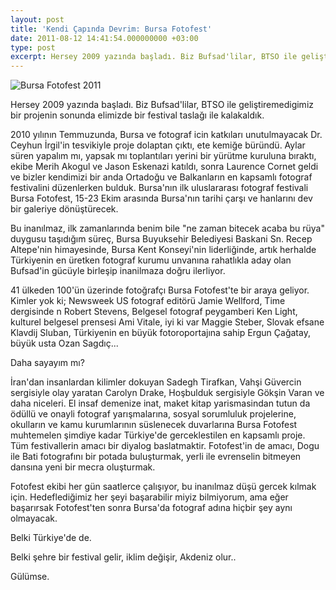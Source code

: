 ```yaml
---
layout: post
title: 'Kendi Çapında Devrim: Bursa Fotofest'
date: 2011-08-12 14:41:54.000000000 +03:00
type: post
excerpt: Hersey 2009 yazında başladı. Biz Bufsad'lilar, BTSO ile geliştiremedigimiz bir projenin sonunda elimizde bir festival taslağı ile kalakaldık. 2010 yılının Temmuzunda, Bursa ve fotograf icin katkıları unutulmayacak Dr. Ceyhun İrgil'in tesvikiyle proje dolaptan çıktı, ete kemiğe büründü. Aylar süren yapalım mı, yapsak mı toplantıları yerini bir yürütme kuruluna bıraktı, ekibe Merih Akogul ve Jason Eskenazi katıldı, sonra Laurence Cornet geldi ve bizler kendimizi bir anda Ortadoğu ve Balkanların en kapsamlı fotograf festivalini düzenlerken bulduk.
---
```

![Bursa Fotofest 2011](http://2.bp.blogspot.com/-jUwO-Sn2_Kk/TqRhxFc6kRI/AAAAAAAAAm0/qN01KWpa6uQ/s1600/DSC_0021.JPG)

Hersey 2009 yazında başladı. Biz Bufsad'lilar, BTSO ile geliştiremedigimiz bir projenin sonunda elimizde bir festival taslağı ile kalakaldık.

2010 yılının Temmuzunda, Bursa ve fotograf icin katkıları unutulmayacak Dr. Ceyhun İrgil'in tesvikiyle proje dolaptan çıktı, ete kemiğe büründü. Aylar süren yapalım mı, yapsak mı toplantıları yerini bir yürütme kuruluna bıraktı, ekibe Merih Akogul ve Jason Eskenazi katıldı, sonra Laurence Cornet geldi ve bizler kendimizi bir anda Ortadoğu ve Balkanların en kapsamlı fotograf festivalini düzenlerken bulduk.
Bursa'nın ilk uluslararası fotograf festivali Bursa Fotofest, 15-23 Ekim arasında Bursa'nın tarihi çarşı ve hanlarını dev bir galeriye dönüştürecek.

Bu inanılmaz, ilk zamanlarında benim bile "ne zaman bitecek acaba bu rüya" duygusu taşıdığım süreç, Bursa Buyuksehir Belediyesi Baskani Sn. Recep Altepe'nin himayesinde, Bursa Kent Konseyi'nin liderliğinde, artık herhalde Türkiyenin en üretken fotograf kurumu unvanına rahatlıkla aday olan Bufsad'in gücüyle birleşip inanilmaza doğru ilerliyor.

41 ülkeden 100'ün üzerinde fotoğrafçı Bursa Fotofest'te bir araya geliyor.
Kimler yok ki; Newsweek US fotograf editörü Jamie Wellford, Time dergisinde n Robert Stevens, Belgesel fotograf peygamberi Ken Light, kulturel belgesel prensesi Ami Vitale, iyi ki var Maggie Steber, Slovak efsane Klavdij Sluban, Türkiyenin en büyük fotoroportajına sahip Ergun Çağatay, büyük usta Ozan Sagdıç...

Daha sayayım mı?

İran'dan insanlardan kilimler dokuyan Sadegh Tirafkan, Vahşi Güvercin sergisiyle olay yaratan Carolyn Drake, Hoşbulduk sergisiyle Gökşin Varan ve daha niceleri.
El insaf demenize inat, maket kitap yarismasindan tutun da ödüllü ve onayli fotograf yarışmalarına, sosyal sorumluluk projelerine, okulların ve kamu kurumlarının süslenecek duvarlarına Bursa Fotofest muhtemelen şimdiye kadar Türkiye'de gerceklestilen en kapsamlı proje.
Tüm festivallerin amacı bir diyalog baslatmaktir. Fotofest'in de amacı, Dogu ile Bati fotografını bir potada buluşturmak, yerli ile evrenselin bitmeyen dansına yeni bir mecra oluşturmak.

Fotofest ekibi her gün saatlerce çalışıyor, bu inanılmaz düşü gercek kılmak için. Hedeflediğimiz her şeyi başarabilir miyiz bilmiyorum, ama eğer başarırsak Fotofest'ten sonra Bursa'da fotograf adına hiçbir şey aynı olmayacak.

Belki Türkiye'de de.

Belki şehre bir festival gelir, iklim değişir, Akdeniz olur..

Gülümse.
